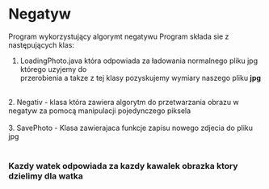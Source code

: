 # Negatyw
Program wykorzystujący algorymt negatywu
Program składa sie z następujących klas:
1. LoadingPhoto.java która odpowiada za ładowania normalnego pliku jpg którego uzyjemy do <br/> przerobienia a takze z tej klasy pozyskujemy wymiary naszego pliku <b>jpg</b> <br/>
<br/>
2. Negativ - klasa która zawiera algorytm do przetwarzania obrazu w negatyw za pomocą manipulacji pojedynczego piksela <br/>
<br/>
3. SavePhoto - Klasa zawierajaca funkcje zapisu nowego zdjecia do pliku jpg <br/>
<br/>

<h3> Kazdy watek odpowiada za kazdy kawalek obrazka ktory dzielimy dla watka <h3/> 
